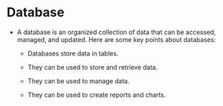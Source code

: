 # Database

- A database is an organized collection of data that can be accessed, managed, and updated. Here are some key points about databases:



    - Databases store data in tables.

    - They can be used to store and retrieve data.

    - They can be used to manage data.

    - They can be used to create reports and charts.